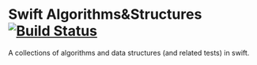 # Swift Algorithms&Structures [![Build Status](https://travis-ci.org/marcocapano/Swift-Algorithms-Structures.svg?branch=master)](https://travis-ci.org/marcocapano/Swift-Algorithms-Structures)

A collections of algorithms and data structures (and related tests) in swift.
